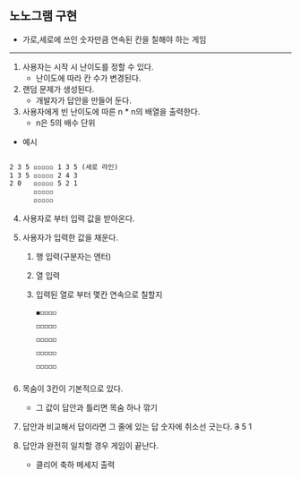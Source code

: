 ## 노노그램 구현
- 가로,세로에 쓰인 숫자만큼 연속된 칸을 칠해야 하는 게임

---

1. 사용자는 시작 시 난이도를 정할 수 있다.
   - 난이도에 따라 칸 수가 변경된다.
2. 랜덤 문제가 생성된다. 
   - 개발자가 답안을 만들어 둔다.
3. 사용자에게 빈 난이도에 따른 n * n의 배열을 출력한다. 
   - n은 5의 배수 단위 
- 예시 

```1 2 
       
2 3 5 ◽◽◽◽◽ 1 3 5 (세로 라인)   
1 3 5 ◽◽◽◽◽ 2 4 3 
2 0   ◽◽◽◽◽ 5 2 1 
      ◽◽◽◽◽  
      ◽◽◽◽◽  
```
4. 사용자로 부터 입력 값을 받아온다.

5. 사용자가 입력한 값을 채운다.
   1. 행 입력(구분자는 엔터)
   2. 열 입력
   3. 입력된 열로 부터 몇칸 연속으로 칠할지
   
        ◾️◽◽◽◽   
        ◽◽◽◽◽  
        ◽◽◽◽◽  
        ◽◽◽◽◽  
        ◽◽◽◽◽
6. 목숨이 3칸이 기본적으로 있다. 
   - 그 값이 답안과 틀리면 목숨 하나 깎기
7. 답안과 비교해서 답이라면 그 줄에 있는 답 숫자에 취소선 긋는다.
    ~~3~~ 5 1
8. 답안과 완전히 일치할 경우 게임이 끝난다.
   - 클리어 축하 메세지 출력


